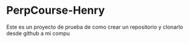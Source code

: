 # PerpCourse-Henry
Este es un proyecto de prueba de como crear un repositorio y clonarlo desde github a mi compu

